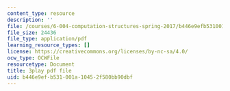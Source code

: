 ```yaml
---
content_type: resource
description: ''
file: /courses/6-004-computation-structures-spring-2017/b446e9efb531001a10452f580bb90dbf_q30W7ApRqjI.pdf
file_size: 24436
file_type: application/pdf
learning_resource_types: []
license: https://creativecommons.org/licenses/by-nc-sa/4.0/
ocw_type: OCWFile
resourcetype: Document
title: 3play pdf file
uid: b446e9ef-b531-001a-1045-2f580bb90dbf
---
```

